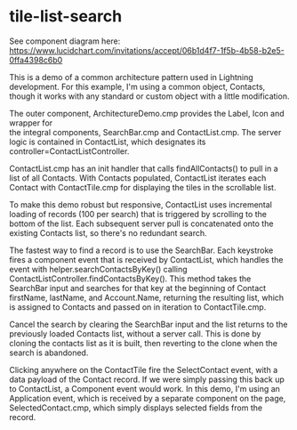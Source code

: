 # tile-list-search

See component diagram here: https://www.lucidchart.com/invitations/accept/06b1d4f7-1f5b-4b58-b2e5-0ffa4398c6b0


This is a demo of a common architecture pattern used in Lightning development.
For this example, I'm using a common object, Contacts, though it works with
any standard or custom object with a little modification.

The outer component, ArchitectureDemo.cmp provides the Label, Icon and wrapper for  
the integral components, SearchBar.cmp and ContactList.cmp. The server logic is 
contained in ContactList, which designates its controller=ContactListController.

ContactList.cmp has an init handler that calls findAllContacts() to pull in a 
list of all Contacts. With Contacts populated, ContactList iterates each Contact 
with ContactTile.cmp for displaying the tiles in the scrollable list.

To make this demo robust but responsive, ContactList uses incremental loading 
of records (100 per search) that is triggered by scrolling to the bottom of the list.
Each subsequent server pull is concatenated onto the existing Contacts list, so 
there's no redundant search.

The fastest way to find a record is to use the SearchBar. Each keystroke fires
a component event that is received by ContactList, which handles the event with
helper.searchContactsByKey() calling ContactListController.findContactsByKey(). 
This method takes the SearchBar input and searches for that key at the beginning of
Contact firstName, lastName, and Account.Name, returning the resulting list, which is 
assigned to Contacts and passed on in iteration to ContactTile.cmp.

Cancel the search by clearing the SearchBar input and the list returns to the
previously loaded Contacts list, without a server call. This is done by
cloning the contacts list as it is built, then reverting to the clone when the
search is abandoned.

Clicking anywhere on the ContactTile fire the SelectContact event, with a data
payload of the Contact record. If we were simply passing this back up to ContactList,
a Component event would work. In this demo, I'm using an Application event, which is
received by a separate component on the page, SelectedContact.cmp, which simply
displays selected fields from the record.
